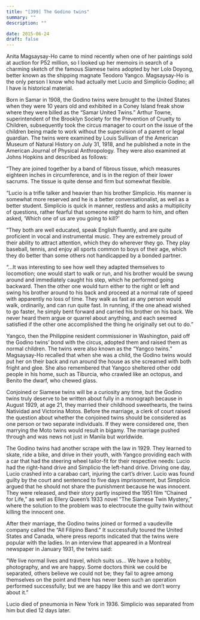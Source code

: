 ```yaml
---
title: "[399] The Godino twins"
summary: ""
description: ""

date: 2015-06-24
draft: false
---
```



Anita Magsaysay-Ho came to mind recently when one of her paintings sold at auction for P52 million, so I looked up her memoirs in search of a charming sketch of the famous Siamese twins adopted by her Lolo Doyong, better known as the shipping magnate Teodoro Yangco. Magsaysay-Ho is the only person I know who had actually met Lucio and Simplicio Godino; all I have is historical material.

Born in Samar in 1908, the Godino twins were brought to the United States when they were 10 years old and exhibited in a Coney Island freak show where they were billed as the “Samar United Twins.” Arthur Towne, superintendent of the Brooklyn Society for the Prevention of Cruelty to Children, subsequently took the circus manager to court on the issue of the children being made to work without the supervision of a parent or legal guardian. The twins were examined by Louis Sullivan of the American Museum of Natural History on July 31, 1918, and he published a note in the American Journal of Physical Anthropology. They were also examined at Johns Hopkins and described as follows:

“They are joined together by a band of fibrous tissue, which measures eighteen inches in circumference, and is in the region of their lower sacrums. The tissue is quite dense and firm but somewhat flexible.

“Lucio is a trifle talker and heavier than his brother Simplicio. His manner is somewhat more reserved and he is a better conversationalist, as well as a better student. Simplicio is quick in manner, restless and asks a multiplicity of questions, rather fearful that someone might do harm to him, and often asked, ‘Which one of us are you going to kill?’

“They both are well educated, speak English fluently, and are quite proficient in vocal and instrumental music. They are extremely proud of their ability to attract attention, which they do wherever they go. They play baseball, tennis, and enjoy all sports common to boys of their age, which they do better than some others not handicapped by a bonded partner.

“…It was interesting to see how well they adapted themselves to locomotion; one would start to walk or run, and his brother would be swung around and immediately caught his step, which he performed going backward. Then the other one would turn either to the right or left and swing his brother around to his back and proceed at a normal rate of speed with apparently no loss of time. They walk as fast as any person would walk, ordinarily, and can run quite fast. In running, if the one ahead wished to go faster, he simply bent forward and carried his brother on his back. We never heard them argue or quarrel about anything, and each seemed satisfied if the other one accomplished the thing he originally set out to do.”

Yangco, then the Philippine resident commissioner in Washington, paid off the Godino twins’ bond with the circus, adopted them and raised them as normal children. The twins were also known as the “Yangco twins.” Magsaysay-Ho recalled that when she was a child, the Godino twins would put her on their back and run around the house as she screamed with both fright and glee. She also remembered that Yangco sheltered other odd people in his home, such as Tiburcia, who crawled like an octopus, and Benito the dwarf, who chewed glass.

Conjoined or Siamese twins will be a curiosity any time, but the Godino twins truly deserve to be written about fully in a monograph because in August 1929, at age 21, they married their childhood sweethearts, the twins Natividad and Victorina Motos. Before the marriage, a clerk of court raised the question about whether the conjoined twins should be considered as one person or two separate individuals. If they were considered one, then marrying the Moto twins would result in bigamy. The marriage pushed through and was news not just in Manila but worldwide.

The Godino twins had another scrape with the law in 1929. They learned to skate, ride a bike, and drive in their youth, with Yangco providing each with a car that had the steering wheel tailor-fit for their respective needs: Lucio had the right-hand drive and Simplicio the left-hand drive. Driving one day, Lucio crashed into a carabao cart, injuring the cart’s driver. Lucio was found guilty by the court and sentenced to five days imprisonment, but Simplicio argued that he should not share the punishment because he was innocent. They were released, and their story partly inspired the 1951 film “Chained for Life,” as well as Ellery Queen’s 1933 novel “The Siamese Twin Mystery,” where the solution to the problem was to electrocute the guilty twin without killing the innocent one.

After their marriage, the Godino twins joined or formed a vaudeville company called the “All Filipino Band.” It successfully toured the United States and Canada, where press reports indicated that the twins were popular with the ladies. In an interview that appeared in a Montreal newspaper in January 1931, the twins said:

“We live normal lives and travel, which suits us… We have a hobby, photography, and we are happy. Some doctors think we could be separated, others believe we could not be; they fail to agree among themselves on the point and there has never been such an operation performed successfully; but we are happy like this and we don’t worry about it.”

Lucio died of pneumonia in New York in 1936. Simplicio was separated from him but died 12 days later.
